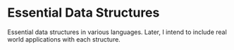 Essential Data Structures
===============

Essential data structures in various languages. Later, I intend to include real world applications with each structure.
